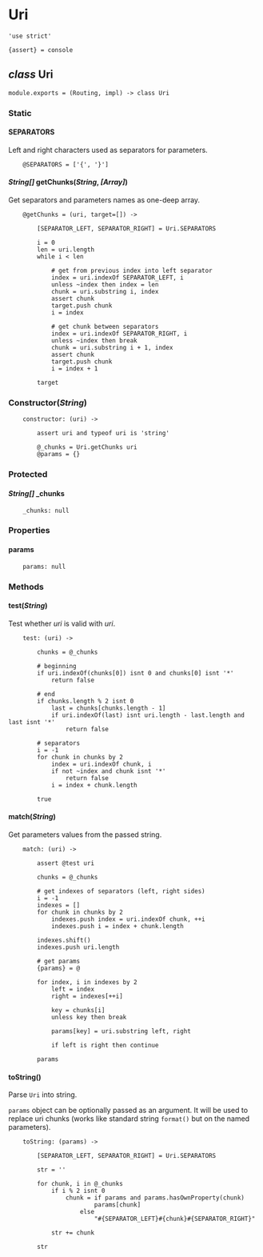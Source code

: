 Uri
===

	'use strict'

	{assert} = console

*class* Uri
-----------

	module.exports = (Routing, impl) -> class Uri

### Static

#### SEPARATORS

Left and right characters used as separators for parameters.

		@SEPARATORS = ['{', '}']

#### *String[]* getChunks(*String*, *[Array]*)

Get separators and parameters names as one-deep array.

		@getChunks = (uri, target=[]) ->

			[SEPARATOR_LEFT, SEPARATOR_RIGHT] = Uri.SEPARATORS

			i = 0
			len = uri.length
			while i < len

				# get from previous index into left separator
				index = uri.indexOf SEPARATOR_LEFT, i
				unless ~index then index = len
				chunk = uri.substring i, index
				assert chunk
				target.push chunk
				i = index

				# get chunk between separators
				index = uri.indexOf SEPARATOR_RIGHT, i
				unless ~index then break
				chunk = uri.substring i + 1, index
				assert chunk
				target.push chunk
				i = index + 1

			target

### Constructor(*String*)

		constructor: (uri) ->

			assert uri and typeof uri is 'string'

			@_chunks = Uri.getChunks uri
			@params = {}

### Protected

#### *String[]* _chunks

		_chunks: null

### Properties

#### params

		params: null

### Methods

#### test(*String*)

Test whether *uri* is valid with *uri*.

		test: (uri) ->

			chunks = @_chunks

			# beginning
			if uri.indexOf(chunks[0]) isnt 0 and chunks[0] isnt '*'
				return false

			# end
			if chunks.length % 2 isnt 0
				last = chunks[chunks.length - 1]
				if uri.indexOf(last) isnt uri.length - last.length and last isnt '*'
					return false

			# separators
			i = -1
			for chunk in chunks by 2
				index = uri.indexOf chunk, i
				if not ~index and chunk isnt '*'
					return false
				i = index + chunk.length

			true

#### match(*String*)

Get parameters values from the passed string.

		match: (uri) ->

			assert @test uri

			chunks = @_chunks

			# get indexes of separators (left, right sides)
			i = -1
			indexes = []
			for chunk in chunks by 2
				indexes.push index = uri.indexOf chunk, ++i
				indexes.push i = index + chunk.length

			indexes.shift()
			indexes.push uri.length

			# get params
			{params} = @

			for index, i in indexes by 2
				left = index
				right = indexes[++i]

				key = chunks[i]
				unless key then break

				params[key] = uri.substring left, right

				if left is right then continue

			params

#### toString()

Parse `Uri` into string.

`params` object can be optionally passed as an argument.
It will be used to replace uri chunks (works like standard
string `format()` but on the named parameters).

		toString: (params) ->

			[SEPARATOR_LEFT, SEPARATOR_RIGHT] = Uri.SEPARATORS

			str = ''

			for chunk, i in @_chunks
				if i % 2 isnt 0
					chunk = if params and params.hasOwnProperty(chunk)
							params[chunk]
						else
							"#{SEPARATOR_LEFT}#{chunk}#{SEPARATOR_RIGHT}"

				str += chunk

			str
